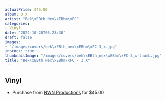 ```yaml
---
actualPrice: $45.00
album: 3 X
artist: "Bek\xEBth Nex\xEBhm\xFC"
categories:
- Vinyl
date: '2024-10-20T05:23:30'
draft: false
images:
- "/images/covers/bek\xEBth_nex\xEBhm\xFC-3_x.jpg"
inStock: true
thumbnailImage: "/images/covers/bek\xEBth_nex\xEBhm\xFC-3_x-thumb.jpg"
title: "Bek\xEBth Nex\xEBhm\xFC - 3 X"
---
```


## Vinyl
* Purchase from [NWN Productions](http://shop.nwnprod.com/index.php?route=product/product&path=75&product_id=56936&sort=pd.name&order=ASC) for $45.00
